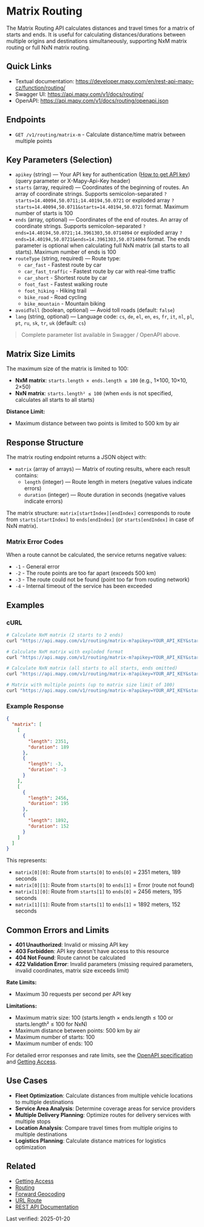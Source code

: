 # Matrix Routing

The Matrix Routing API calculates distances and travel times for a matrix of starts and ends. It is useful for calculating distances/durations between multiple origins and destinations simultaneously, supporting NxM matrix routing or full NxN matrix routing.

## Quick Links

- Textual documentation: https://developer.mapy.com/en/rest-api-mapy-cz/function/routing/
- Swagger UI: https://api.mapy.com/v1/docs/routing/
- OpenAPI: https://api.mapy.com/v1/docs/routing/openapi.json

## Endpoints

- `GET /v1/routing/matrix-m` - Calculate distance/time matrix between multiple points

## Key Parameters (Selection)

- `apikey` (string) — Your API key for authentication ([How to get API key](getting-access.md)) (query parameter or X-Mapy-Api-Key header)
- `starts` (array, required) — Coordinates of the beginning of routes. An array of coordinate strings. Supports semicolon-separated `?starts=14.40094,50.0711;14.40194,50.0721` or exploded array `?starts=14.40094,50.0711&starts=14.40194,50.0721` format. Maximum number of starts is 100
- `ends` (array, optional) — Coordinates of the end of routes. An array of coordinate strings. Supports semicolon-separated `?ends=14.40194,50.0721;14.3961303,50.0714094` or exploded array `?ends=14.40194,50.0721&ends=14.3961303,50.0714094` format. The ends parameter is optional when calculating full NxN matrix (all starts to all starts). Maximum number of ends is 100
- `routeType` (string, required) — Route type:
  - `car_fast` - Fastest route by car
  - `car_fast_traffic` - Fastest route by car with real-time traffic
  - `car_short` - Shortest route by car
  - `foot_fast` - Fastest walking route
  - `foot_hiking` - Hiking trail
  - `bike_road` - Road cycling
  - `bike_mountain` - Mountain biking
- `avoidToll` (boolean, optional) — Avoid toll roads (default: `false`)
- `lang` (string, optional) — Language code: `cs`, `de`, `el`, `en`, `es`, `fr`, `it`, `nl`, `pl`, `pt`, `ru`, `sk`, `tr`, `uk` (default: `cs`)

> Complete parameter list available in Swagger / OpenAPI above.

## Matrix Size Limits

The maximum size of the matrix is limited to 100:
- **NxM matrix**: `starts.length × ends.length ≤ 100` (e.g., 1×100, 10×10, 2×50)
- **NxN matrix**: `starts.length² ≤ 100` (when `ends` is not specified, calculates all starts to all starts)

**Distance Limit:**
- Maximum distance between two points is limited to 500 km by air

## Response Structure

The matrix routing endpoint returns a JSON object with:

- `matrix` (array of arrays) — Matrix of routing results, where each result contains:
  - `length` (integer) — Route length in meters (negative values indicate errors)
  - `duration` (integer) — Route duration in seconds (negative values indicate errors)

The matrix structure: `matrix[startIndex][endIndex]` corresponds to route from `starts[startIndex]` to `ends[endIndex]` (or `starts[endIndex]` in case of NxN matrix).

### Matrix Error Codes

When a route cannot be calculated, the service returns negative values:

- `-1` - General error
- `-2` - The route points are too far apart (exceeds 500 km)
- `-3` - The route could not be found (point too far from routing network)
- `-4` - Internal timeout of the service has been exceeded

## Examples

### cURL

```bash
# Calculate NxM matrix (2 starts to 2 ends)
curl "https://api.mapy.com/v1/routing/matrix-m?apikey=YOUR_API_KEY&starts=14.4378,50.0755;14.5,50.1&ends=16.6068,49.1951;16.7,49.2&routeType=car_fast"

# Calculate NxM matrix with exploded format
curl "https://api.mapy.com/v1/routing/matrix-m?apikey=YOUR_API_KEY&starts=14.4378,50.0755&starts=14.5,50.1&ends=16.6068,49.1951&ends=16.7,49.2&routeType=car_fast"

# Calculate NxN matrix (all starts to all starts, ends omitted)
curl "https://api.mapy.com/v1/routing/matrix-m?apikey=YOUR_API_KEY&starts=14.4378,50.0755;14.5,50.1;15.0,50.0&routeType=car_fast"

# Matrix with multiple points (up to matrix size limit of 100)
curl "https://api.mapy.com/v1/routing/matrix-m?apikey=YOUR_API_KEY&starts=14.4378,50.0755;14.5,50.1&ends=16.6068,49.1951&routeType=car_fast&avoidToll=true"
```

### Example Response

```json
{
  "matrix": [
    [
      {
        "length": 2351,
        "duration": 189
      },
      {
        "length": -3,
        "duration": -3
      }
    ],
    [
      {
        "length": 2456,
        "duration": 195
      },
      {
        "length": 1892,
        "duration": 152
      }
    ]
  ]
}
```

This represents:
- `matrix[0][0]`: Route from `starts[0]` to `ends[0]` = 2351 meters, 189 seconds
- `matrix[0][1]`: Route from `starts[0]` to `ends[1]` = Error (route not found)
- `matrix[1][0]`: Route from `starts[1]` to `ends[0]` = 2456 meters, 195 seconds
- `matrix[1][1]`: Route from `starts[1]` to `ends[1]` = 1892 meters, 152 seconds

## Common Errors and Limits

- **401 Unauthorized**: Invalid or missing API key
- **403 Forbidden**: API key doesn't have access to this resource
- **404 Not Found**: Route cannot be calculated
- **422 Validation Error**: Invalid parameters (missing required parameters, invalid coordinates, matrix size exceeds limit)

**Rate Limits:**
- Maximum 30 requests per second per API key

**Limitations:**
- Maximum matrix size: 100 (starts.length × ends.length ≤ 100 or starts.length² ≤ 100 for NxN)
- Maximum distance between points: 500 km by air
- Maximum number of starts: 100
- Maximum number of ends: 100

For detailed error responses and rate limits, see the [OpenAPI specification](https://api.mapy.com/v1/docs/routing/openapi.json) and [Getting Access](getting-access.md).

## Use Cases

- **Fleet Optimization**: Calculate distances from multiple vehicle locations to multiple destinations
- **Service Area Analysis**: Determine coverage areas for service providers
- **Multiple Delivery Planning**: Optimize routes for delivery services with multiple stops
- **Location Analysis**: Compare travel times from multiple origins to multiple destinations
- **Logistics Planning**: Calculate distance matrices for logistics optimization

## Related

- [Getting Access](getting-access.md)
- [Routing](routing.md)
- [Forward Geocoding](forward-geocoding.md)
- [URL Route](../url-mapy/route.md)
- [REST API Documentation](README.md)

Last verified: 2025-01-20

